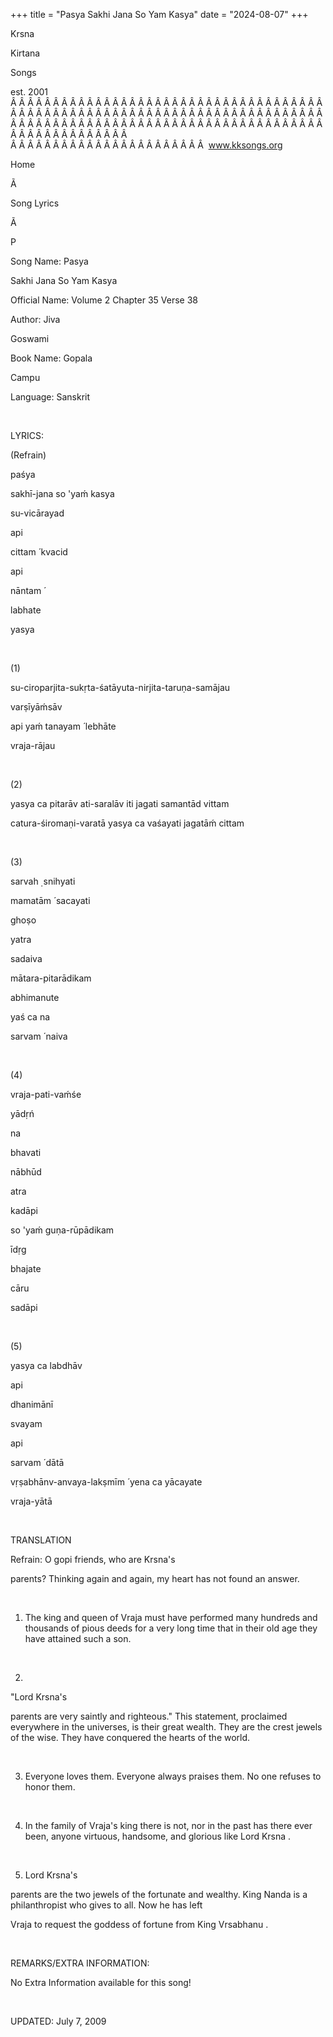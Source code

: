 +++ 
title = "Pasya Sakhi Jana So Yam Kasya"
date = "2024-08-07"
+++

Krsna
 
Kirtana
 
Songs

est. 2001
Â Â Â Â Â Â Â Â Â Â Â Â Â Â Â Â Â Â Â Â Â Â Â Â Â Â Â Â Â Â Â Â Â Â Â Â Â Â Â Â Â Â Â Â Â Â Â Â Â Â Â Â Â Â Â Â Â Â Â Â Â Â Â Â Â Â Â Â Â Â Â Â Â Â Â Â Â Â Â Â Â Â Â Â Â Â Â Â Â Â Â Â Â Â Â Â Â Â Â Â Â Â Â Â Â Â Â Â Â Â Â Â Â Â Â Â Â Â Â Â Â Â Â Â Â  
Â Â Â Â Â Â Â Â Â Â Â Â Â Â Â Â Â Â Â Â Â Â Â  
www.kksongs.org








Home


Ã 
 
Song Lyrics
 
Ã 
 
P


Song Name: 
Pasya
 
Sakhi
 Jana So Yam 
Kasya


Official Name: Volume 2 Chapter 35 Verse 38


Author: 
Jiva
 
Goswami


Book Name: 
Gopala


Campu


Language: 
Sanskrit


 


LYRICS:


(Refrain)


paśya
 
sakhī-jana
 so 'yaḿ 
kasya


su-vicārayad


api
 
cittam
́ 
kvacid
 
api
 
nāntam
́

labhate
 
yasya


 


(1)


su-ciroparjita-sukṛta-śatāyuta-nirjita-taruṇa-samājau


varṣīyāḿsāv
 
api
 yaḿ 
tanayam
́ 
lebhāte
 
vraja-rājau


 


(2)


yasya ca pitarāv ati-saralāv iti jagati samantād vittam


catura-śiromaṇi-varatā yasya ca vaśayati jagatāḿ
cittam


 


(3)


sarvah
̣ 
snihyati
 
mamatām
́ 
sacayati
 
ghoṣo
 
yatra
 
sadaiva


mātara-pitarādikam
 
abhimanute
 
yaś
 ca 
na
 
sarvam
́ 
naiva


 


(4)


vraja-pati-vaḿśe
 
yādṛń
 
na


bhavati
 
nābhūd
 
atra
 
kadāpi


so
 'yaḿ 
guṇa-rūpādikam


īdṛg
 
bhajate
 
cāru
 
sadāpi


 


(5)


yasya
 ca 
labdhāv
 
api
 
dhanimānī
 
svayam
 
api
 
sarvam
́ 
dātā


vṛṣabhānv-anvaya-lakṣmīm
́ 
yena
 ca 
yācayate
 
vraja-yātā


 


TRANSLATION


Refrain: O 
gopi
 friends, who are 
Krsna's

parents? Thinking again and again, my heart has not found an answer.


 


1) The king and queen of 
Vraja
 must have performed many hundreds and thousands of
pious deeds for a very long time that in their old age they have attained such
a son.


 


2) 
"Lord 
Krsna's

parents are very saintly and righteous." This statement, proclaimed
everywhere in the universes, is their great wealth. They are the crest jewels
of the wise. They have conquered the hearts of the world.


 


3) Everyone loves them.
Everyone always praises them. No one refuses to honor them.


 


4) In the
family of 
Vraja's
 king there is not, nor in the past
 has there ever been, anyone virtuous, handsome, and
glorious like Lord 
Krsna
.


 


5) Lord 
Krsna's

parents are the two jewels of the fortunate and wealthy. King 
Nanda
 is a philanthropist who gives to all. Now he has left

Vraja
 to request the goddess of fortune from King 
Vrsabhanu
.


 


REMARKS/EXTRA INFORMATION:


No
Extra Information available for this song!


 


UPDATED:
 July 7, 2009